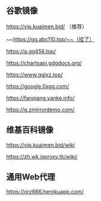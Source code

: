 ## 谷歌镜像

https://vip.kuaimen.bid/
（推荐）

~~https://gg.abc110.top/~~（挂了）

https://a.gg456.top/

https://chartsapi.gdgdocs.org/

https://www.ggjxz.top/

https://google.0xgg.com/

https://fanqiang.yanke.info/

https://g.zmirrordemo.com/

## 维基百科镜像

https://vip.kuaimen.bid/wiki

https://zh.wk.jsproxy.tk/wiki/

## 通用Web代理

https://orz666.herokuapp.com/
